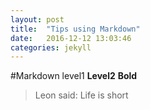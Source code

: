 ```yaml
---
layout: post
title:  "Tips using Markdown"
date:   2016-12-12 13:03:46 
categories: jekyll 
---
```

#Markdown level1
**Level2**
__Bold__
>Leon said: Life is short
